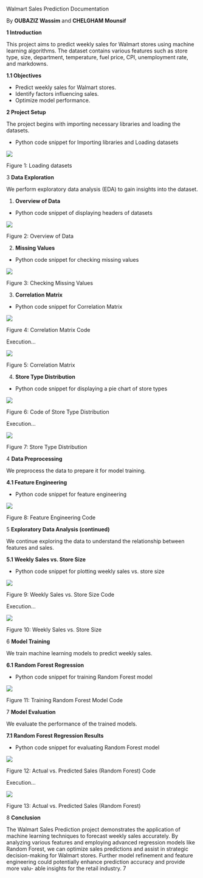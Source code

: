﻿Walmart Sales Prediction Documentation

By **OUBAZIZ Wassim** and **CHELGHAM Mounsif**

**1 Introduction**

This project aims to predict weekly sales for Walmart stores using machine learning algorithms. The dataset contains various features such as store type, size, department, temperature, fuel price, CPI, unemployment rate, and markdowns.

**1.1 Objectives**

- Predict weekly sales for Walmart stores.
- Identify factors influencing sales.
- Optimize model performance.

**2 Project Setup**

The project begins with importing necessary libraries and loading the datasets.

- Python code snippet for Importing libraries and Loading datasets

![](Aspose.Words.8dc1b6f9-188b-4295-8fb4-4bf2c91fde1c.001.png)

Figure 1: Loading datasets

3  **Data Exploration**

We perform exploratory data analysis (EDA) to gain insights into the dataset.

1. **Overview of Data**
- Python code snippet of displaying headers of datasets

![](Aspose.Words.8dc1b6f9-188b-4295-8fb4-4bf2c91fde1c.002.png)

Figure 2: Overview of Data

2. **Missing Values**
- Python code snippet for checking missing values

![](Aspose.Words.8dc1b6f9-188b-4295-8fb4-4bf2c91fde1c.003.png)

Figure 3: Checking Missing Values

3. **Correlation Matrix**
- Python code snippet for Correlation Matrix

![](Aspose.Words.8dc1b6f9-188b-4295-8fb4-4bf2c91fde1c.004.png)

Figure 4: Correlation Matrix Code

Execution...

![](Aspose.Words.8dc1b6f9-188b-4295-8fb4-4bf2c91fde1c.005.png)

Figure 5: Correlation Matrix

4. **Store Type Distribution**
- Python code snippet for displaying a pie chart of store types

![](Aspose.Words.8dc1b6f9-188b-4295-8fb4-4bf2c91fde1c.006.png)

Figure 6: Code of Store Type Distribution

Execution...

![](Aspose.Words.8dc1b6f9-188b-4295-8fb4-4bf2c91fde1c.007.png)

Figure 7: Store Type Distribution

4  **Data Preprocessing**

We preprocess the data to prepare it for model training.

**4.1 Feature Engineering**

- Python code snippet for feature engineering

![](Aspose.Words.8dc1b6f9-188b-4295-8fb4-4bf2c91fde1c.008.png)

Figure 8: Feature Engineering Code

5  **Exploratory Data Analysis (continued)**

We continue exploring the data to understand the relationship between features and sales.

**5.1 Weekly Sales vs. Store Size**

- Python code snippet for plotting weekly sales vs. store size

![](Aspose.Words.8dc1b6f9-188b-4295-8fb4-4bf2c91fde1c.009.png)

Figure 9: Weekly Sales vs. Store Size Code

Execution...

![](Aspose.Words.8dc1b6f9-188b-4295-8fb4-4bf2c91fde1c.010.png)

Figure 10: Weekly Sales vs. Store Size

6  **Model Training**

We train machine learning models to predict weekly sales.

**6.1 Random Forest Regression**

- Python code snippet for training Random Forest model

![](Aspose.Words.8dc1b6f9-188b-4295-8fb4-4bf2c91fde1c.011.png)

Figure 11: Training Random Forest Model Code

7  **Model Evaluation**

We evaluate the performance of the trained models.

**7.1 Random Forest Regression Results**

- Python code snippet for evaluating Random Forest model

![](Aspose.Words.8dc1b6f9-188b-4295-8fb4-4bf2c91fde1c.012.png)

Figure 12: Actual vs. Predicted Sales (Random Forest) Code

Execution...

![](Aspose.Words.8dc1b6f9-188b-4295-8fb4-4bf2c91fde1c.013.png)

Figure 13: Actual vs. Predicted Sales (Random Forest)

8  **Conclusion**

The Walmart Sales Prediction project demonstrates the application of machine learning techniques to forecast weekly sales accurately. By analyzing various features and employing advanced regression models like Random Forest, we can optimize sales predictions and assist in strategic decision-making for Walmart stores. Further model refinement and feature engineering could potentially enhance prediction accuracy and provide more valu- able insights for the retail industry.
7

